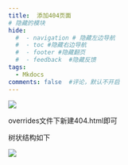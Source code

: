 ```yaml
---
title:  添加404页面
# 隐藏的模块
hide:
  #  - navigation # 隐藏左边导航
  #  - toc #隐藏右边导航
  #  - footer #隐藏翻页
  #  - feedback  #隐藏反馈
tags:
  - Mkdocs
comments: false  #评论，默认不开启
---
```


![](https://cn.mcecy.com/image/20231004/61486054ee71e5447732dce0f3acacb0.png) 

overrides文件下新建404.html即可  

树状结构如下  

![](https://cn.mcecy.com/image/20231013/c9e5930308a1e0369c43499cf8f73e27.png)